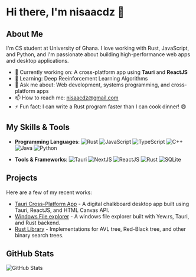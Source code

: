 # Hi there, I'm nisaacdz 👋

## About Me
I'm CS student at University of Ghana. I love working with Rust, JavaScript, and Python, and I'm passionate about building high-performance web apps and desktop applications.

- 🔭 Currently working on: A cross-platform app using **Tauri** and **ReactJS**
- 🌱 Learning: Deep Reeinforcement Learning Algorithms
- 💬 Ask me about: Web development, systems programming, and cross-platform apps
- 📫 How to reach me: nisaacdz@gmail.com
- ⚡ Fun fact: I can write a Rust program faster than I can cook dinner! 😄

## My Skills & Tools
- **Programming Languages**: 
  ![Rust](https://img.shields.io/badge/-Rust-black?logo=rust) 
  ![JavaScript](https://img.shields.io/badge/-JavaScript-yellow?logo=javascript) 
  ![TypeScript](https://img.shields.io/badge/-TypeScript-blue?logo=typescript) 
  ![C++](https://img.shields.io/badge/-C++-blue?logo=cplusplus) 
  ![Java](https://img.shields.io/badge/-Java-red?logo=java) 
  ![Python](https://img.shields.io/badge/-Python-blue?logo=python)

- **Tools & Frameworks**: 
  ![Tauri](https://img.shields.io/badge/-Tauri-grey?logo=tauri) 
  ![NextJS](https://img.shields.io/badge/-NextJS-black?logo=next.js) 
  ![ReactJS](https://img.shields.io/badge/-ReactJS-blue?logo=react) 
  ![Rust](https://img.shields.io/badge/-Rust-black?logo=rust)
  ![SQLite](https://img.shields.io/badge/-SQLite-lightblue?logo=sqlite)

## Projects
Here are a few of my recent works:
- [Tauri Cross-Platform App](https://github.com/nisaacdz/bloxel) - A digital chalkboard desktop app built using Tauri, ReactJS, and HTML Canvas API.
- [Windows File explorer](https://github.com/nisaacdz/pitou) - A windows file explorer built with Yew.rs, Tauri, and Rust backend.
- [Rust Library](https://github.com/nisaacdz/b_trees) - Implementations for AVL tree, Red-Black tree, and other binary search trees.

## GitHub Stats
![GitHub Stats](https://github-readme-stats.vercel.app/api?username=nisaacdz&show_icons=true&theme=radical)
